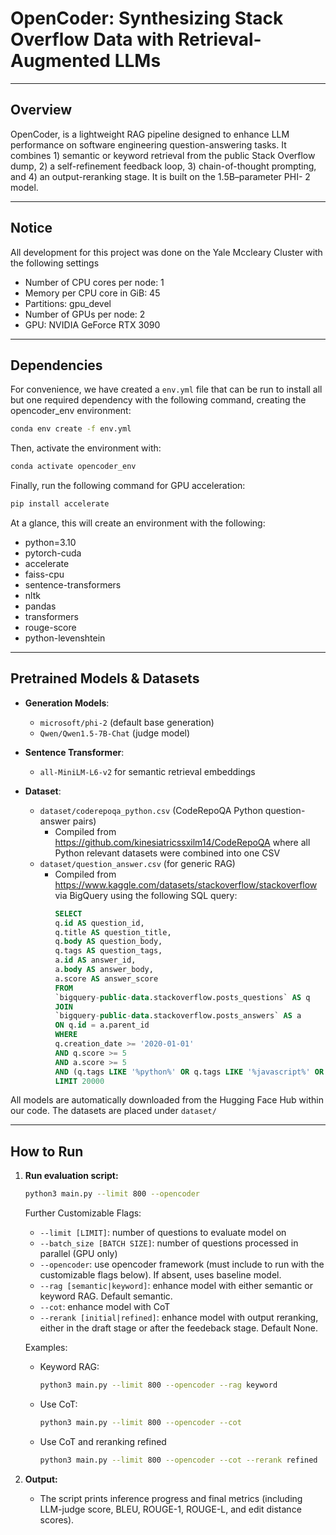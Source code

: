 # OpenCoder: Synthesizing Stack Overflow Data with Retrieval-Augmented LLMs

---

## Overview

OpenCoder, is a lightweight RAG pipeline designed to enhance LLM performance on software engineering question-answering tasks. It combines 1) semantic or keyword retrieval from the public Stack Overflow dump, 2) a self-refinement feedback loop, 3) chain-of-thought prompting, and 4) an output-reranking stage. It is built on the 1.5B–parameter PHI- 2 model.

---

## Notice

All development for this project was done on the Yale Mccleary Cluster with the following settings
* Number of CPU cores per node: 1
* Memory per CPU core in GiB: 45
* Partitions: gpu_devel
* Number of GPUs per node: 2
* GPU: NVIDIA GeForce RTX 3090

---

## Dependencies

For convenience, we have created a `env.yml` file that can be run to install all but one required dependency with the following command, creating the opencoder_env environment: 

```bash
conda env create -f env.yml
```

Then, activate the environment with:

```bash
conda activate opencoder_env
```

Finally, run the following command for GPU acceleration:

```bash
pip install accelerate
```

At a glance, this will create an environment with the following:
* python=3.10
* pytorch-cuda
* accelerate
* faiss-cpu
* sentence-transformers
* nltk
* pandas
* transformers
* rouge-score
* python-levenshtein

---

## Pretrained Models & Datasets

* **Generation Models**:

  * `microsoft/phi-2` (default base generation)
  * `Qwen/Qwen1.5-7B-Chat` (judge model)
* **Sentence Transformer**:

  * `all-MiniLM-L6-v2` for semantic retrieval embeddings
* **Dataset**:

  * `dataset/coderepoqa_python.csv` (CodeRepoQA Python question-answer pairs)
    * Compiled from https://github.com/kinesiatricssxilm14/CodeRepoQA where all Python relevant datasets were combined into one CSV
  * `dataset/question_answer.csv` (for generic RAG)
    * Compiled from https://www.kaggle.com/datasets/stackoverflow/stackoverflow via BigQuery using the following SQL query:
        ```sql
        SELECT
        q.id AS question_id,
        q.title AS question_title,
        q.body AS question_body,
        q.tags AS question_tags,
        a.id AS answer_id,
        a.body AS answer_body,
        a.score AS answer_score
        FROM
        `bigquery-public-data.stackoverflow.posts_questions` AS q
        JOIN
        `bigquery-public-data.stackoverflow.posts_answers` AS a
        ON q.id = a.parent_id
        WHERE
        q.creation_date >= '2020-01-01'
        AND q.score >= 5
        AND a.score >= 5
        AND (q.tags LIKE '%python%' OR q.tags LIKE '%javascript%' OR q.tags LIKE '%java%')
        LIMIT 20000
        ```

All models are automatically downloaded from the Hugging Face Hub within our code. The datasets are placed under `dataset/`

---

## How to Run

1. **Run evaluation script:**

   ```bash
   python3 main.py --limit 800 --opencoder
   ```

   Further Customizable Flags:
   * `--limit [LIMIT]`: number of questions to evaluate model on
   * `--batch_size [BATCH SIZE]`: number of questions processed in parallel (GPU only)
   * `--opencoder`: use opencoder framework (must include to run with the customizable flags below). If absent, uses baseline model.
   * `--rag [semantic|keyword]`: enhance model with either semantic or keyword RAG. Default semantic.
   * `--cot`: enhance model with CoT
   * `--rerank [initial|refined]`: enhance model with output reranking, either in the draft stage or after the feedeback stage. Default None.

    Examples:

      * Keyword RAG:
        ```bash
        python3 main.py --limit 800 --opencoder --rag keyword
        ```
      * Use CoT:
        ```bash
        python3 main.py --limit 800 --opencoder --cot
        ```
      * Use CoT and reranking refined
        ```bash
        python3 main.py --limit 800 --opencoder --cot --rerank refined
        ```

2. **Output:**
   * The script prints inference progress and final metrics (including LLM-judge score, BLEU, ROUGE-1, ROUGE-L, and edit distance scores).

